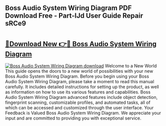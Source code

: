 ## Boss Audio System Wiring Diagram PDF Download Free - Part-IJd User Guide Repair sRCe9

# <h2><a href="http://dfobujn.blite.top/?on=Boss+Audio+System+Wiring+Diagram">🔗Download New 👉🔴 Boss Audio System Wiring Diagram</a></h2>

[![Boss Audio System Wiring Diagram download](https://i.imgur.com/lujVjoI.png)](http://dfobujn.blite.top/?on=Boss+Audio+System+Wiring+Diagram)
Welcome to a New World This guide opens the doors to a new world of possibilities with your new Boss Audio System Wiring Diagram. Before you begin using your Boss Audio System Wiring Diagram, please take a moment to read this manual carefully. It includes detailed instructions for setting up the product, as well as information on how to use its various features and capabilities. Boss Audio System Wiring Diagram advanced features include object detection, fingerprint scanning, customizable profiles, and automated tasks, all of which can be accessed and customized through the user interface. Your Feedback is Valued Boss Audio System Wiring Diagram. We appreciate your input and are committed to providing you with exceptional service.
